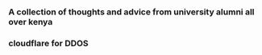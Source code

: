 ### A collection of thoughts and advice from university alumni all over kenya

### cloudflare for DDOS
